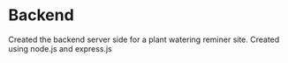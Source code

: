 # Backend

Created the backend server side for a plant watering reminer site.
Created using node.js and express.js 

